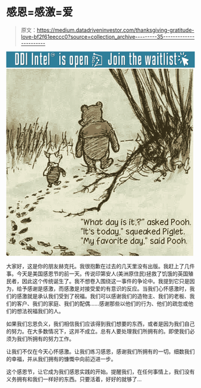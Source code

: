 # 感恩=感激=爱

> 原文：<https://medium.datadriveninvestor.com/thanksgiving-gratitude-love-bf2f61eeccc0?source=collection_archive---------35----------------------->

[![](img/28c6cc3aff9c2848e20d829253f589b7.png)](http://www.track.datadriveninvestor.com/DDIBeta11-22)![](img/350752f76001f14bb1df4143003e4268.png)

大家好，这是你的朋友赫克托。我很抱歉在过去的几天里没有出版。我赶上了几件事。今天是美国感恩节的前一天。传说印第安人(美洲原住民)拯救了饥饿的英国殖民者，因此这个传统诞生了。我不想卷入围绕这一事件的争论中。我提到它只是因为，给予感谢是感激，而感激是对接受爱的有意识的反应。当我们心怀感激时，我们的感激就是承认我们受到了祝福。我们可以感谢我们的造物主、我们的老板、我们的客户、我们的家庭、我们的配偶……感谢那些以他们的行为、他们的疏忽或他们的想法祝福我们的人。

如果我们忘恩负义，我们相信我们应该得到我们想要的东西，或者是因为我们自己的努力。在大多数情况下，这并不成立。总有人要处理我们所拥有的。即使我们必须为我们所拥有的努力工作。

让我们不仅在今天心怀感激。让我们练习感恩，感谢我们所拥有的一切。细数我们的幸福，并从我们拥有的慷慨中向前迈进一步。

这个感恩节，让它成为我们感恩实践的开始。提醒我们，在任何事情上，我们没有义务拥有和我们一样好的东西。只要活着，好好的就够了…